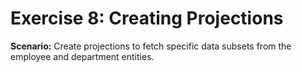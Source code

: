 # Exercise 8: Creating Projections

**Scenario:** Create projections to fetch specific data subsets from the employee and department entities.

